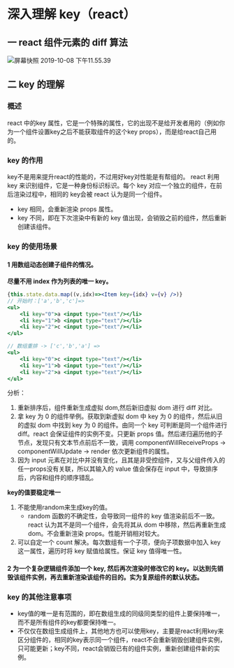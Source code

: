 # 深入理解 key（react）

## 一 react 组件元素的 diff 算法

![屏幕快照 2019-10-08 下午11.55.39](https://shenggao.oss-cn-beijing.aliyuncs.com/blog/2020/02/29/ping-mu-kuai-zhao-20191008-xia-wu115539.png)

## 二 key 的理解

### 概述 
react 中的key 属性，它是一个特殊的属性，它的出现不是给开发者用的（例如你为一个组件设置key之后不能获取组件的这个key props），而是给react自己用的。

### key 的作用

key不是用来提升react的性能的，不过用好key对性能是有帮组的。
react 利用 key 来识别组件，它是一种身份标识标识。每个 key 对应一个独立的组件，在前后渲染过程中，相同的 key会被 react 认为是同一个组件。

* key 相同，会重新渲染 props 属性。
* key 不同，即在下次渲染中有新的 key 值出现，会销毁之前的组件，然后重新创建该组件。

### key 的使用场景

#### 1 用数组动态创建子组件的情况。
   **尽量不用 index 作为列表的唯一 key。**

```jsx
{this.state.data.map((v,idx)=><Item key={idx} v={v} />)}
// 开始时：['a','b','c']=>
<ul>
    <li key="0">a <input type="text"/></li>
    <li key="1">b <input type="text"/></li>
    <li key="2">c <input type="text"/></li>
</ul>

// 数组重排 -> ['c','b','a'] =>
<ul>
    <li key="0">c <input type="text"/></li>
    <li key="1">b <input type="text"/></li>
    <li key="2">a <input type="text"/></li>
</ul>
```

分析：
1. 重新排序后，组件重新生成虚拟 dom,然后新旧虚拟 dom 进行 diff 对比。
2. 拿 key 为 0 的组件举例。获取到新虚拟 dom 中 key 为 0 的组件，然后从旧的虚拟 dom 中找到 key 为 0 的组件。由同一个 key 可判断是同一个组件进行 diff。react 会保证组件的实例不变。只更新 props 值。然后递归遍历他的子节点，发现只有文本节点前后不一致，调用 componentWillReceiveProps -> componentWillUpdate -> render 依次更新组件的属性。
3. 因为 input 元素在对比中并没有变化，且其是非受控组件，又与父组件传入的任一props没有关联，所以其输入的 value 值会保存在 input 中，导致排序后，内容和组件的顺序错乱。

**key的值要稳定唯一**
1. 不能使用random来生成key的值。
    - random 函数的不确定性，会导致同一组件的 key 值渲染前后不一致。react 认为其不是同一个组件，会先将其从 dom 中移除，然后再重新生成 dom。不会重新渲染 props。性能开销相对较大。
2. 可以自定一个 count 解决。每次数组有一个子项，便向子项数据中加入 key 这一属性，遍历时将 key 赋值给属性。保证 key 值得唯一性。

#### 2 为一个复杂逻辑组件添加一个 key, 然后再次渲染时修改它的 key。以达到先销毁该组件实例，再去重新渲染该组件的目的。实为复原组件的默认状态。

### key 的其他注意事项
* key值的唯一是有范围的，即在数组生成的同级同类型的组件上要保持唯一，而不是所有组件的key都要保持唯一。
* 不仅仅在数组生成组件上，其他地方也可以使用key，主要是react利用key来区分组件的，相同的key表示同一个组件，react不会重新销毁创建组件实例，只可能更新；key不同，react会销毁已有的组件实例，重新创建组件新的实例。